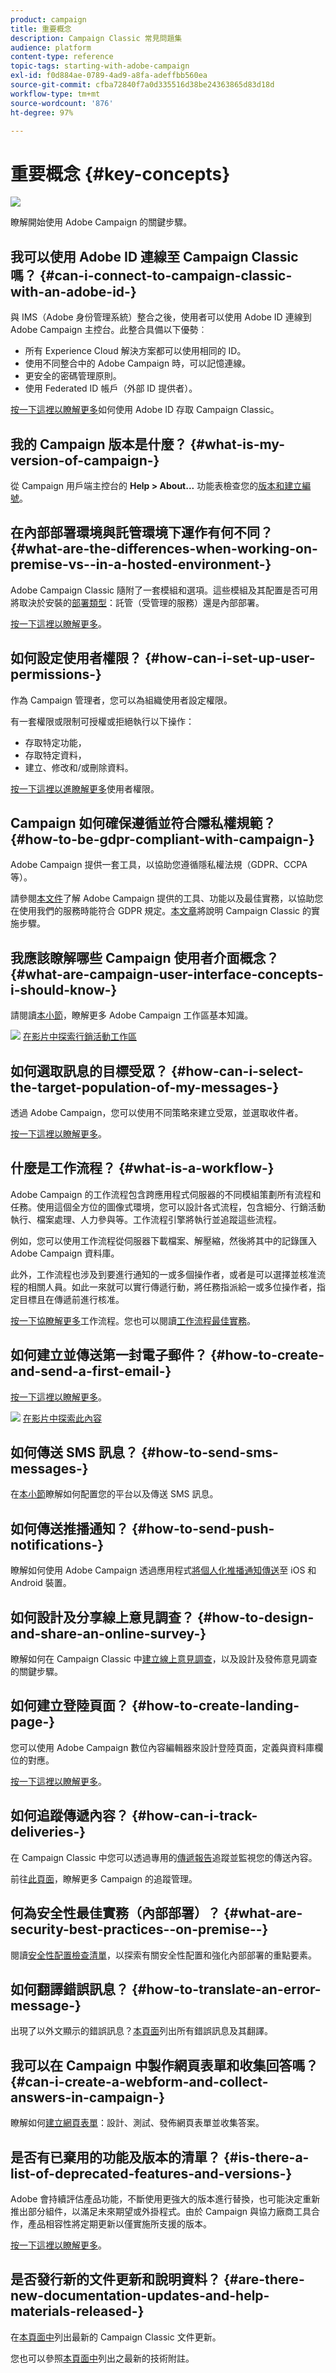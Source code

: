 ```yaml
---
product: campaign
title: 重要概念
description: Campaign Classic 常見問題集
audience: platform
content-type: reference
topic-tags: starting-with-adobe-campaign
exl-id: f0d884ae-0789-4ad9-a8fa-adeffbb560ea
source-git-commit: cfba72840f7a0d335516d38be24363865d83d18d
workflow-type: tm+mt
source-wordcount: '876'
ht-degree: 97%

---
```


# 重要概念 {#key-concepts}

![](../../assets/v7-only.svg)

瞭解開始使用 Adobe Campaign 的關鍵步驟。

## 我可以使用 Adobe ID 連線至 Campaign Classic 嗎？ {#can-i-connect-to-campaign-classic-with-an-adobe-id-}

與 IMS（Adobe 身份管理系統）整合之後，使用者可以使用 Adobe ID 連線到 Adobe Campaign 主控台。此整合具備以下優勢︰

* 所有 Experience Cloud 解決方案都可以使用相同的 ID。
* 使用不同整合中的 Adobe Campaign 時，可以記憶連線。
* 更安全的密碼管理原則。
* 使用 Federated ID 帳戶（外部 ID 提供者）。

[按一下這裡以瞭解更多](../../integrations/using/about-adobe-id.md)如何使用 Adobe ID 存取 Campaign Classic。

## 我的 Campaign 版本是什麼？ {#what-is-my-version-of-campaign-}

從 Campaign 用戶端主控台的 **Help > About...** 功能表檢查您的[版本和建立編號](../../platform/using/launching-adobe-campaign.md#getting-your-campaign-version)。

## 在內部部署環境與託管環境下運作有何不同？ {#what-are-the-differences-when-working-on-premise-vs--in-a-hosted-environment-}

Adobe Campaign Classic 隨附了一套模組和選項。這些模組及其配置是否可用將取決於安裝的[部署類型](../../installation/using/hosting-models.md)：託管（受管理的服務）還是內部部署。

[按一下這裡以瞭解更多](../../installation/using/capability-matrix.md)。

## 如何設定使用者權限？ {#how-can-i-set-up-user-permissions-}

作為 Campaign 管理者，您可以為組織使用者設定權限。

有一套權限或限制可授權或拒絕執行以下操作：

* 存取特定功能，
* 存取特定資料，
* 建立、修改和/或刪除資料。

[按一下這裡以進瞭解更多](../../platform/using/access-management.md)使用者權限。

## Campaign 如何確保遵循並符合隱私權規範？ {#how-to-be-gdpr-compliant-with-campaign-}

Adobe Campaign 提供一套工具，以協助您遵循隱私權法規（GDPR、CCPA 等）。

請參閱[本文件](https://helpx.adobe.com/tw/campaign/kb/campaign-privacy-overview.html)了解 Adobe Campaign 提供的工具、功能以及最佳實務，以協助您在使用我們的服務時能符合 GDPR 規定。[本文章](https://helpx.adobe.com/tw/campaign/kb/acc-privacy.html)將說明 Campaign Classic 的實施步驟。

## 我應該瞭解哪些 Campaign 使用者介面概念？ {#what-are-campaign-user-interface-concepts-i-should-know-}

請閱讀[本小節](../../platform/using/adobe-campaign-workspace.md)，瞭解更多 Adobe Campaign 工作區基本知識。

![](assets/do-not-localize/how-to-video.png) [在影片中探索行銷活動工作區](https://experienceleague.adobe.com/docs/campaign-classic-learn/tutorials/getting-started/exploring-the-adobe-campaign-classic-user-interface.html)

## 如何選取訊息的目標受眾？ {#how-can-i-select-the-target-population-of-my-messages-}

透過 Adobe Campaign，您可以使用不同策略來建立受眾，並選取收件者。

[按一下這裡以瞭解更多](../../delivery/using/steps-defining-the-target-population.md)。

## 什麼是工作流程？ {#what-is-a-workflow-}

Adobe Campaign 的工作流程包含跨應用程式伺服器的不同模組策劃所有流程和任務。使用這個全方位的圖像式環境，您可以設計各式流程，包含細分、行銷活動執行、檔案處理、人力參與等。工作流程引擎將執行並追蹤這些流程。

例如，您可以使用工作流程從伺服器下載檔案、解壓縮，然後將其中的記錄匯入 Adobe Campaign 資料庫。

此外，工作流程也涉及到要進行通知的一或多個操作者，或者是可以選擇並核准流程的相關人員。如此一來就可以實行傳遞行動，將任務指派給一或多位操作者，指定目標且在傳遞前進行核准。

[按一下協瞭解更多](../../workflow/using/about-workflows.md)工作流程。您也可以閱讀[工作流程最佳實務](../../workflow/using/building-a-workflow.md)。

## 如何建立並傳送第一封電子郵件？ {#how-to-create-and-send-a-first-email-}

[按一下這裡以瞭解更多](../../delivery/using/about-email-channel.md)。

![](assets/do-not-localize/how-to-video.png) [在影片中探索此內容](https://experienceleague.adobe.com/docs/campaign-classic-learn/tutorials/getting-started/creating-a-campaign-and-an-email.html)

## 如何傳送 SMS 訊息？ {#how-to-send-sms-messages-}

在[本小節](../../delivery/using/sms-channel.md)瞭解如何配置您的平台以及傳送 SMS 訊息。

## 如何傳送推播通知？ {#how-to-send-push-notifications-}

瞭解如何使用 Adobe Campaign 透過應用程式[將個人化推播通知傳送](../../delivery/using/create-notifications-ios.md)至 iOS 和 Android 裝置。

## 如何設計及分享線上意見調查？ {#how-to-design-and-share-an-online-survey-}

瞭解如何在 Campaign Classic 中[建立線上意見調查](../../surveys/using/getting-started-with-surveys.md)，以及設計及發佈意見調查的關鍵步驟。

## 如何建立登陸頁面？ {#how-to-create-landing-page-}

您可以使用 Adobe Campaign 數位內容編輯器來設計登陸頁面，定義與資料庫欄位的對應。

[按一下這裡以瞭解更多](../../web/using/creating-a-landing-page.md)。

## 如何追蹤傳遞內容？ {#how-can-i-track-deliveries-}

在 Campaign Classic 中您可以透過專用的[傳遞報告](../../reporting/using/delivery-reports.md)追蹤並監視您的傳送內容。

前往[此頁面](https://helpx.adobe.com/tw/campaign/kb/acc-tracking.html)，瞭解更多 Campaign 的追蹤管理。

## 何為安全性最佳實務（內部部署）？ {#what-are-security-best-practices--on-premise--}

閱讀[安全性配置檢查清單](https://helpx.adobe.com/tw/campaign/kb/acc-security.html)，以探索有關安全性配置和強化內部部署的重點要素。

## 如何翻譯錯誤訊息？ {#how-to-translate-an-error-message-}

出現了以外文顯示的錯誤訊息？[本頁面](https://experienceleague.adobe.com/developer/campaign-errors/error_codes.html?lang=zh-Hant)列出所有錯誤訊息及其翻譯。

## 我可以在 Campaign 中製作網頁表單和收集回答嗎？ {#can-i-create-a-webform-and-collect-answers-in-campaign-}

瞭解如何[建立網頁表單](../../web/using/about-web-forms.md)：設計、測試、發佈網頁表單並收集答案。

## 是否有已棄用的功能及版本的清單？ {#is-there-a-list-of-deprecated-features-and-versions-}

Adobe 會持續評估產品功能，不斷使用更強大的版本進行替換，也可能決定重新推出部分組件，以滿足未來期望或外掛程式。由於 Campaign 與協力廠商工具合作，產品相容性將定期更新以僅實施所支援的版本。

[按一下這裡以瞭解更多](https://helpx.adobe.com/tw/campaign/kb/deprecated-and-removed-features.html)。

## 是否發行新的文件更新和說明資料？ {#are-there-new-documentation-updates-and-help-materials-released-}

在[本頁面中](https://experienceleague.adobe.com/docs/campaign-classic/using/documentation-updates.html)列出最新的 Campaign Classic 文件更新。

您也可以參照[本頁面中](https://helpx.adobe.com/tw/campaign/kb/article-list.html)列出之最新的技術附註。
